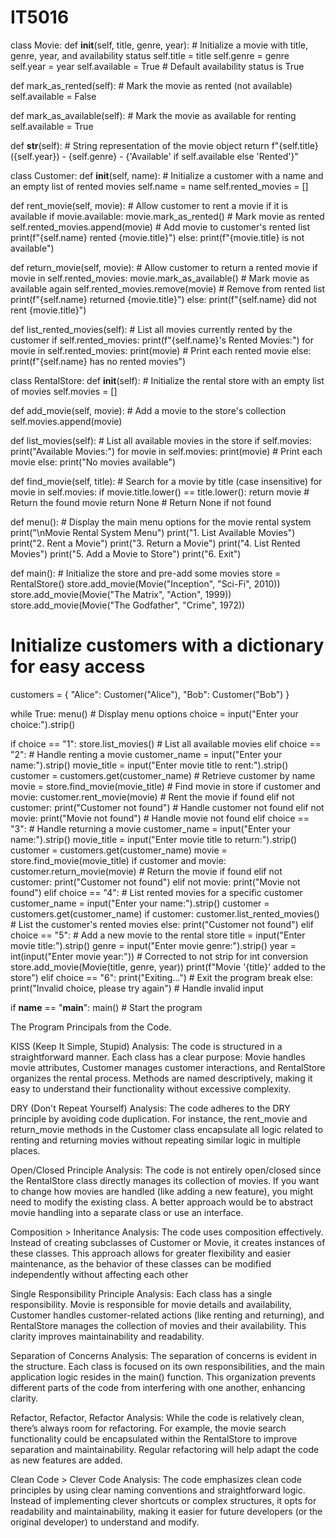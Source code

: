 # IT5016

class Movie:
    def __init__(self, title, genre, year):
        # Initialize a movie with title, genre, year, and availability status
        self.title = title
        self.genre = genre
        self.year = year
        self.available = True  # Default availability status is True

  def mark_as_rented(self):
        # Mark the movie as rented (not available)
        self.available = False

  def mark_as_available(self):
        # Mark the movie as available for renting
        self.available = True

  def __str__(self):
        # String representation of the movie object
        return f"{self.title} ({self.year}) - {self.genre} - {'Available' if self.available else 'Rented'}"
    
class Customer:
    def __init__(self, name):
        # Initialize a customer with a name and an empty list of rented movies
        self.name = name
        self.rented_movies = []

  def rent_movie(self, movie):
        # Allow customer to rent a movie if it is available
        if movie.available:
            movie.mark_as_rented()  # Mark movie as rented
            self.rented_movies.append(movie)  # Add movie to customer's rented list
            print(f"{self.name} rented {movie.title}")
        else:
            print(f"{movie.title} is not available")

  def return_movie(self, movie):
        # Allow customer to return a rented movie
        if movie in self.rented_movies:
            movie.mark_as_available()  # Mark movie as available again
            self.rented_movies.remove(movie)  # Remove from rented list
            print(f"{self.name} returned {movie.title}")
        else:
            print(f"{self.name} did not rent {movie.title}")

  def list_rented_movies(self):
        # List all movies currently rented by the customer
        if self.rented_movies:
            print(f"{self.name}'s Rented Movies:")
            for movie in self.rented_movies:
                print(movie)  # Print each rented movie
        else:
            print(f"{self.name} has no rented movies")
        
class RentalStore:
    def __init__(self):
        # Initialize the rental store with an empty list of movies
        self.movies = []

  def add_movie(self, movie):
        # Add a movie to the store's collection
        self.movies.append(movie)

  def list_movies(self):
        # List all available movies in the store
        if self.movies:
            print("Available Movies:")
            for movie in self.movies:
                print(movie)  # Print each movie
        else:
            print("No movies available")

  def find_movie(self, title):
        # Search for a movie by title (case insensitive)
        for movie in self.movies:
            if movie.title.lower() == title.lower():
                return movie  # Return the found movie
        return None  # Return None if not found
    
def menu():
    # Display the main menu options for the movie rental system
    print("\nMovie Rental System Menu")
    print("1. List Available Movies")
    print("2. Rent a Movie")
    print("3. Return a Movie")
    print("4. List Rented Movies")
    print("5. Add a Movie to Store")
    print("6. Exit")

def main():
    # Initialize the store and pre-add some movies
    store = RentalStore()
    store.add_movie(Movie("Inception", "Sci-Fi", 2010))
    store.add_movie(Movie("The Matrix", "Action", 1999))
    store.add_movie(Movie("The Godfather", "Crime", 1972))

  # Initialize customers with a dictionary for easy access
  customers = {
        "Alice": Customer("Alice"),
        "Bob": Customer("Bob")
    }

   while True:
        menu()  # Display menu options
        choice = input("Enter your choice:").strip()

  if choice == "1":
            store.list_movies()  # List all available movies
        elif choice == "2":
            # Handle renting a movie
            customer_name = input("Enter your name:").strip()
            movie_title = input("Enter movie title to rent:").strip()
            customer = customers.get(customer_name)  # Retrieve customer by name
            movie = store.find_movie(movie_title)  # Find movie in store
            if customer and movie:
                customer.rent_movie(movie)  # Rent the movie if found
            elif not customer:
                print("Customer not found")  # Handle customer not found
            elif not movie:
                print("Movie not found")  # Handle movie not found
        elif choice == "3":
            # Handle returning a movie
            customer_name = input("Enter your name:").strip()
            movie_title = input("Enter movie title to return:").strip()
            customer = customers.get(customer_name)
            movie = store.find_movie(movie_title)
            if customer and movie:
                customer.return_movie(movie)  # Return the movie if found
            elif not customer:
                print("Customer not found")
            elif not movie:
                print("Movie not found")
        elif choice == "4":
            # List rented movies for a specific customer
            customer_name = input("Enter your name:").strip()
            customer = customers.get(customer_name)
            if customer:
                customer.list_rented_movies()  # List the customer's rented movies
            else:
                print("Customer not found")
        elif choice == "5":
            # Add a new movie to the rental store
            title = input("Enter movie title:").strip()
            genre = input("Enter movie genre:").strip()
            year = int(input("Enter movie year:"))  # Corrected to not strip for int conversion
            store.add_movie(Movie(title, genre, year))
            print(f"Movie '{title}' added to the store")
        elif choice == "6":
            print("Exiting...")  # Exit the program
            break
        else:
            print("Invalid choice, please try again")  # Handle invalid input

if __name__ == "__main__":
    main()  # Start the program


The Program Principals from the Code.

KISS (Keep It Simple, Stupid)
Analysis: The code is structured in a straightforward manner. Each class has a clear purpose: Movie handles movie attributes, Customer manages customer interactions, and RentalStore organizes the rental process. Methods are named descriptively, making it easy to understand their functionality without excessive complexity.

DRY (Don't Repeat Yourself)
Analysis: The code adheres to the DRY principle by avoiding code duplication. For instance, the rent_movie and return_movie methods in the Customer class encapsulate all logic related to renting and returning movies without repeating similar logic in multiple places.

Open/Closed Principle
Analysis: The code is not entirely open/closed since the RentalStore class directly manages its collection of movies. If you want to change how movies are handled (like adding a new feature), you might need to modify the existing class. A better approach would be to abstract movie handling into a separate class or use an interface.

Composition > Inheritance
Analysis: The code uses composition effectively. Instead of creating subclasses of Customer or Movie, it creates instances of these classes. This approach allows for greater flexibility and easier maintenance, as the behavior of these classes can be modified independently without affecting each other

Single Responsibility Principle
Analysis: Each class has a single responsibility. Movie is responsible for movie details and availability, Customer handles customer-related actions (like renting and returning), and RentalStore manages the collection of movies and their availability. This clarity improves maintainability and readability.

Separation of Concerns
Analysis: The separation of concerns is evident in the structure. Each class is focused on its own responsibilities, and the main application logic resides in the main() function. This organization prevents different parts of the code from interfering with one another, enhancing clarity.

Refactor, Refactor, Refactor
Analysis: While the code is relatively clean, there’s always room for refactoring. For example, the movie search functionality could be encapsulated within the RentalStore to improve separation and maintainability. Regular refactoring will help adapt the code as new features are added.

Clean Code > Clever Code
Analysis: The code emphasizes clean code principles by using clear naming conventions and straightforward logic. Instead of implementing clever shortcuts or complex structures, it opts for readability and maintainability, making it easier for future developers (or the original developer) to understand and modify.
